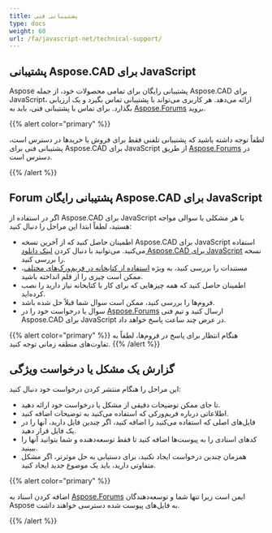```yaml
---
title: پشتیبانی فنی
type: docs
weight: 60
url: /fa/javascript-net/technical-support/
---
```


## **پشتیبانی Aspose.CAD برای JavaScript**

Aspose پشتیبانی رایگان برای تمامی محصولات خود، از جمله Aspose.CAD برای JavaScript، ارائه می‌دهد. هر کاربری می‌تواند با پشتیبانی تماس بگیرد و یک ارزیابی بگذارد. برای تماس با پشتیبانی فنی، باید به [Aspose.Forums](https://forum.aspose.com/c/cad/19) بروید.

{{% alert color="primary" %}} 

لطفاً توجه داشته باشید که پشتیبانی تلفنی فقط برای فروش یا خریدها در دسترس است، پشتیبانی فنی برای Aspose.CAD برای JavaScript از طریق [Aspose.Forums](https://forum.aspose.com/c/cad/19) در دسترس است.

{{% /alert %}}

## **Forum پشتیبانی رایگان Aspose.CAD برای JavaScript**

اگر در استفاده از Aspose.CAD برای JavaScript با هر مشکلی یا سوالی مواجه هستید، لطفاً ابتدا این مراحل را دنبال کنید:

- اطمینان حاصل کنید که از آخرین نسخه Aspose.CAD برای JavaScript استفاده می‌کنید. می‌توانید با دنبال کردن [لینک دانلود Aspose.CAD برای JavaScript](https://www.npmjs.com/package/aspose-cad) نسخه را بررسی کنید.
- مستندات را بررسی کنید، به ویژه [استفاده از کتابخانه در فریم‌ورک‌های مختلف](/fa/cad/javascript-net/showcases/)، ممکن است چیزی را از قلم انداخته باشید.
- اطمینان حاصل کنید که همه چیزهایی که برای کار با کتابخانه نیاز دارید را نصب کرده‌اید.
- فروم‌ها را بررسی کنید، ممکن است سوال شما قبلاً حل شده باشد.
- سوال یا درخواست خود را در [Aspose.Forums](https://forum.aspose.com/c/cad/19) ارسال کنید و تیم فنی Aspose.CAD برای JavaScript در عرض چند ساعت پاسخ خواهد داد.

{{% alert color="primary" %}} 
هنگام انتظار برای پاسخ در فروم‌ها، لطفاً به تفاوت‌های منطقه زمانی توجه کنید.
{{% /alert %}}

## **گزارش یک مشکل یا درخواست ویژگی**

این مراحل را هنگام منتشر کردن درخواست خود دنبال کنید:

- تا جای ممکن توضیحات دقیقی از مشکل یا درخواست خود ارائه دهید.
- اطلاعاتی درباره فریم‌ورکی که استفاده می‌کنید به توضیحات اضافه کنید.
- فایل‌های اصلی که استفاده می‌کنید را اضافه کنید، اگر چندین فایل دارید، آنها را در یک فایل قرار دهید.
- کدهای اسنادی را به پیوست‌ها اضافه کنید تا فقط توسعه‌دهنده و شما بتوانید آنها را ببینید.
- همزمان چندین درخواست ایجاد نکنید، برای دستیابی به حل موثرتر، اگر مشکل متفاوتی دارید، باید یک موضوع جدید ایجاد کنید.

{{% alert color="primary" %}}

اضافه کردن اسناد به [Aspose.Forums](https://forum.aspose.com/c/cad/19) ایمن است زیرا تنها شما و توسعه‌دهندگان Aspose به فایل‌های پیوست شده دسترسی خواهند داشت.

{{% /alert %}}
